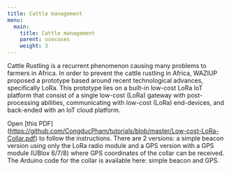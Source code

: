 ```yaml
---
title: Cattle management
menu:
  main:
    title: Cattle management 
    parent: usecases
    weight: 3
---
```


Cattle Rustling is a recurrent phenomenon causing many problems to farmers in Africa.
In order to prevent the cattle rustling in Africa, WAZIUP proposed a prototype based around recent technological advances, specifically LoRa.
This prototype lies on a built-in low-cost LoRa IoT platform that consist of a single low-cost (LoRa) gateway with post-processing abilities, communicating with low-cost (LoRa) end-devices, and back-ended with an IoT cloud platform.

Open [this PDF] (https://github.com/CongducPham/tutorials/blob/master/Low-cost-LoRa-Collar.pdf) to follow the instructions.
There are 2 versions: a simple beacon version using only the LoRa radio module and a GPS version with a GPS module (UBlox 6/7/8) where GPS coordinates of the collar can be received.
The Arduino code for the collar is available here: simple beacon and GPS.



